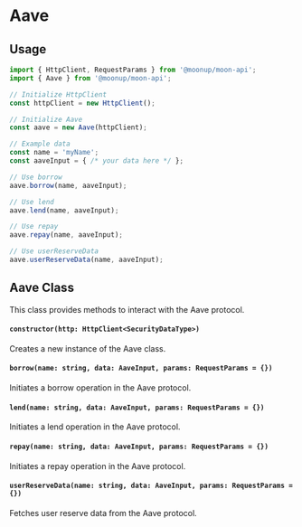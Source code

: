 # Aave



## Usage

```typescript
import { HttpClient, RequestParams } from '@moonup/moon-api';
import { Aave } from '@moonup/moon-api';

// Initialize HttpClient
const httpClient = new HttpClient();

// Initialize Aave
const aave = new Aave(httpClient);

// Example data
const name = 'myName';
const aaveInput = { /* your data here */ };

// Use borrow
aave.borrow(name, aaveInput);

// Use lend
aave.lend(name, aaveInput);

// Use repay
aave.repay(name, aaveInput);

// Use userReserveData
aave.userReserveData(name, aaveInput);

```



## Aave Class

This class provides methods to interact with the Aave protocol.

#### `constructor(http: HttpClient<SecurityDataType>)`

Creates a new instance of the Aave class.

#### `borrow(name: string, data: AaveInput, params: RequestParams = {})`

Initiates a borrow operation in the Aave protocol.

#### `lend(name: string, data: AaveInput, params: RequestParams = {})`

Initiates a lend operation in the Aave protocol.

#### `repay(name: string, data: AaveInput, params: RequestParams = {})`

Initiates a repay operation in the Aave protocol.

#### `userReserveData(name: string, data: AaveInput, params: RequestParams = {})`

Fetches user reserve data from the Aave protocol.

